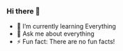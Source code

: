 ### Hi there 👋

- 🌱 I’m currently learning Everything
- 💬 Ask me about everything
- ⚡ Fun fact: There are no fun facts!
